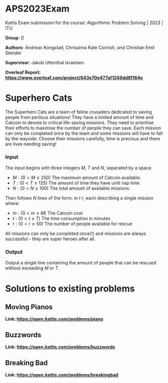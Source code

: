 # APS2023Exam

Kattis Exam submission for the course: Algorithmic Problem Solving | 2023 | ITU

**Group**: D

**Authors**: Andreas Kongstad, Chrisanna Kate Cornish, and Christian Emil Stender

**Supervisor**: Jakob Uttenthal Israelsen

**Overleaf Report: <https://www.overleaf.com/project/643e70e477af1249dd8f164e>**

# Superhero Cats

The Superhero Cats are a team of feline crusaders dedicated to saving people from perilous situations! They have a limited amount of time and Catcoin to devote to critical life-saving missions. They need to prioritise their efforts to maximise the number of people they can save. Each mission can only be completed once by the team and some missions will have to fall by the wayside. Choose their missions carefully, time is precious and there are lives needing saving!

### Input

The input begins with three integers $M$, $T$ and $N$, separated by a space.

* $M: (0 < M \le 250)$ The maximum amount of Catcoin available.
* $T: (0 < T \le 125)$ The amount of time they have until nap time.
* $N: (0 < N \le 100)$ The total amount of available missions.

Then follows $N$ lines of the form: $m$ $t$ $r$, each describing a single mission where:

* $m: (0 < m \le M)$ The Catcoin cost
* $t: (0 < t \le T)$ The time consumption in minutes
* $r: (0 < r \le 50)$ The number of people available for rescue

All missions can only be completed once(!) and missions are always successful - they are super heroes after all.

### Output

Output a single line containing the amount of people that can be rescued without exceeding $M$ or $T$.

# Solutions to existing problems

## Moving Pianos

**Link: <https://open.kattis.com/problems/piano>**

## Buzzwords

**Link: <https://open.kattis.com/problems/buzzwords>**

## Breaking Bad

**Link: <https://open.kattis.com/problems/breakingbad>**
